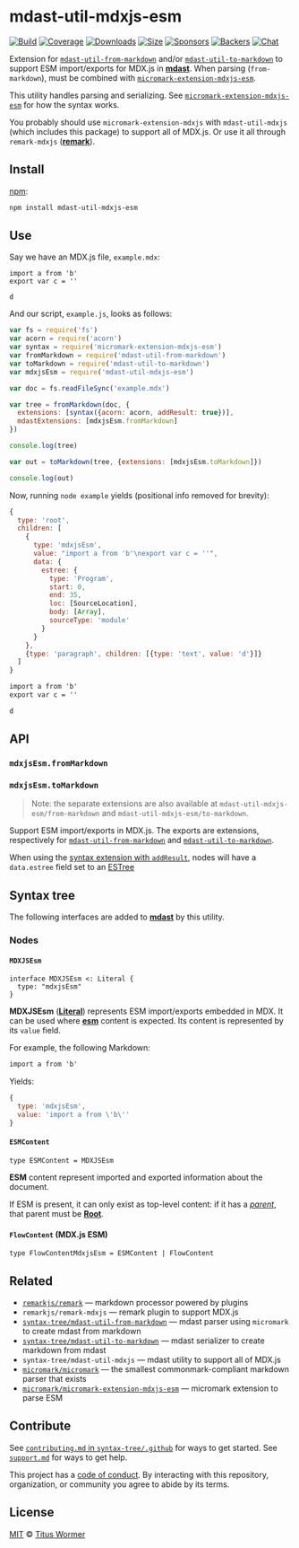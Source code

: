 # mdast-util-mdxjs-esm

[![Build][build-badge]][build]
[![Coverage][coverage-badge]][coverage]
[![Downloads][downloads-badge]][downloads]
[![Size][size-badge]][size]
[![Sponsors][sponsors-badge]][collective]
[![Backers][backers-badge]][collective]
[![Chat][chat-badge]][chat]

Extension for [`mdast-util-from-markdown`][from-markdown] and/or
[`mdast-util-to-markdown`][to-markdown] to support ESM import/exports for MDX.js
in **[mdast][]**.
When parsing (`from-markdown`), must be combined with
[`micromark-extension-mdxjs-esm`][extension].

This utility handles parsing and serializing.
See [`micromark-extension-mdxjs-esm`][extension] for how the syntax works.

You probably should use `micromark-extension-mdxjs` with `mdast-util-mdxjs`
(which includes this package) to support all of MDX.js.
Or use it all through `remark-mdxjs` (**[remark][]**).

## Install

[npm][]:

```sh
npm install mdast-util-mdxjs-esm
```

## Use

Say we have an MDX.js file, `example.mdx`:

```mdx
import a from 'b'
export var c = ''

d
```

And our script, `example.js`, looks as follows:

```js
var fs = require('fs')
var acorn = require('acorn')
var syntax = require('micromark-extension-mdxjs-esm')
var fromMarkdown = require('mdast-util-from-markdown')
var toMarkdown = require('mdast-util-to-markdown')
var mdxjsEsm = require('mdast-util-mdxjs-esm')

var doc = fs.readFileSync('example.mdx')

var tree = fromMarkdown(doc, {
  extensions: [syntax({acorn: acorn, addResult: true})],
  mdastExtensions: [mdxjsEsm.fromMarkdown]
})

console.log(tree)

var out = toMarkdown(tree, {extensions: [mdxjsEsm.toMarkdown]})

console.log(out)
```

Now, running `node example` yields (positional info removed for brevity):

```js
{
  type: 'root',
  children: [
    {
      type: 'mdxjsEsm',
      value: "import a from 'b'\nexport var c = ''",
      data: {
        estree: {
          type: 'Program',
          start: 0,
          end: 35,
          loc: [SourceLocation],
          body: [Array],
          sourceType: 'module'
        }
      }
    },
    {type: 'paragraph', children: [{type: 'text', value: 'd'}]}
  ]
}
```

```markdown
import a from 'b'
export var c = ''

d
```

## API

### `mdxjsEsm.fromMarkdown`

### `mdxjsEsm.toMarkdown`

> Note: the separate extensions are also available at
> `mdast-util-mdxjs-esm/from-markdown` and `mdast-util-mdxjs-esm/to-markdown`.

Support ESM import/exports in MDX.js.
The exports are extensions, respectively for
[`mdast-util-from-markdown`][from-markdown] and
[`mdast-util-to-markdown`][to-markdown].

When using the [syntax extension with `addResult`][extension], nodes will have
a `data.estree` field set to an [ESTree][]

## Syntax tree

The following interfaces are added to **[mdast][]** by this utility.

### Nodes

#### `MDXJSEsm`

```idl
interface MDXJSEsm <: Literal {
  type: "mdxjsEsm"
}
```

**MDXJSEsm** (**[Literal][dfn-literal]**) represents ESM import/exports embedded
in MDX.
It can be used where **[esm][dfn-esm-content]** content is expected.
Its content is represented by its `value` field.

For example, the following Markdown:

```markdown
import a from 'b'
```

Yields:

```js
{
  type: 'mdxjsEsm',
  value: 'import a from \'b\''
}
```

#### `ESMContent`

```idl
type ESMContent = MDXJSEsm
```

**ESM** content represent imported and exported information about the document.

If ESM is present, it can only exist as top-level content: if it has a
*[parent][dfn-parent]*, that parent must be **[Root][dfn-root]**.

#### `FlowContent` (MDX.js ESM)

```idl
type FlowContentMdxjsEsm = ESMContent | FlowContent
```

## Related

*   [`remarkjs/remark`][remark]
    — markdown processor powered by plugins
*   `remarkjs/remark-mdxjs`
    — remark plugin to support MDX.js
*   [`syntax-tree/mdast-util-from-markdown`][from-markdown]
    — mdast parser using `micromark` to create mdast from markdown
*   [`syntax-tree/mdast-util-to-markdown`][to-markdown]
    — mdast serializer to create markdown from mdast
*   `syntax-tree/mdast-util-mdxjs`
    — mdast utility to support all of MDX.js
*   [`micromark/micromark`][micromark]
    — the smallest commonmark-compliant markdown parser that exists
*   [`micromark/micromark-extension-mdxjs-esm`][extension]
    — micromark extension to parse ESM

## Contribute

See [`contributing.md` in `syntax-tree/.github`][contributing] for ways to get
started.
See [`support.md`][support] for ways to get help.

This project has a [code of conduct][coc].
By interacting with this repository, organization, or community you agree to
abide by its terms.

## License

[MIT][license] © [Titus Wormer][author]

<!-- Definitions -->

[build-badge]: https://github.com/syntax-tree/mdast-util-mdxjs-esm/workflows/main/badge.svg

[build]: https://github.com/syntax-tree/mdast-util-mdxjs-esm/actions

[coverage-badge]: https://img.shields.io/codecov/c/github/syntax-tree/mdast-util-mdxjs-esm.svg

[coverage]: https://codecov.io/github/syntax-tree/mdast-util-mdxjs-esm

[downloads-badge]: https://img.shields.io/npm/dm/mdast-util-mdxjs-esm.svg

[downloads]: https://www.npmjs.com/package/mdast-util-mdxjs-esm

[size-badge]: https://img.shields.io/bundlephobia/minzip/mdast-util-mdxjs-esm.svg

[size]: https://bundlephobia.com/result?p=mdast-util-mdxjs-esm

[sponsors-badge]: https://opencollective.com/unified/sponsors/badge.svg

[backers-badge]: https://opencollective.com/unified/backers/badge.svg

[collective]: https://opencollective.com/unified

[chat-badge]: https://img.shields.io/badge/chat-discussions-success.svg

[chat]: https://github.com/syntax-tree/unist/discussions

[npm]: https://docs.npmjs.com/cli/install

[license]: license

[author]: https://wooorm.com

[contributing]: https://github.com/syntax-tree/.github/blob/HEAD/contributing.md

[support]: https://github.com/syntax-tree/.github/blob/HEAD/support.md

[coc]: https://github.com/syntax-tree/.github/blob/HEAD/code-of-conduct.md

[mdast]: https://github.com/syntax-tree/mdast

[remark]: https://github.com/remarkjs/remark

[from-markdown]: https://github.com/syntax-tree/mdast-util-from-markdown

[to-markdown]: https://github.com/syntax-tree/mdast-util-to-markdown

[micromark]: https://github.com/micromark/micromark

[extension]: https://github.com/micromark/micromark-extension-mdxjs-esm

[estree]: https://github.com/estree/estree

[dfn-literal]: https://github.com/syntax-tree/mdast#literal

[dfn-parent]: https://github.com/syntax-tree/unist#parent-1

[dfn-root]: https://github.com/syntax-tree/mdast#root

[dfn-esm-content]: #esmcontent
